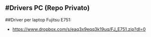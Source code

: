 #Drivers PC (Repo Privato)
--
##Driver per laptop Fujitsu E751:
- https://www.dropbox.com/s/eaq3x9eqq3k19uq/FJ_E751.zip?dl=0
